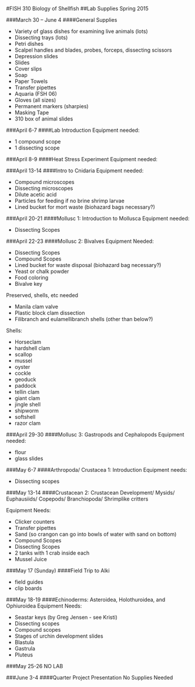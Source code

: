 #FISH 310 Biology of Shellfish
##Lab Supplies Spring 2015

###March 30 – June 4
####General Supplies
- Variety of glass dishes for examining live animals (lots)
- Dissecting trays (lots)
- Petri dishes
- Scalpel handles and blades, probes, forceps, dissecting scissors
- Depression slides
- Slides
- Cover slips
- Soap
- Paper Towels
- Transfer pipettes
- Aquaria (FSH 06)
- Gloves (all sizes)
- Permanent markers (sharpies)
- Masking Tape
- 310 box of animal slides 

###April 6-7
####Lab Introduction 
Equipment needed:

- 1 compound scope
- 1 dissecting scope

###April 8-9
####Heat Stress Experiment
Equipment needed:


###April 13-14
####Intro to Cnidaria
Equipment needed:

- Compound microscopes
- Dissecting microscopes
- Dilute acetic acid
- Particles for feeding if no brine shrimp larvae
- Lined bucket for mort waste (biohazard bags necessary?)




###April 20-21
####Mollusc 1: Introduction to Mollusca
Equipment needed:

- Dissecting Scopes



###April 22-23
####Mollusc 2: Bivalves
Equipment Needed:

- Dissecting Scopes
- Compound Scopes
- Lined bucket for waste disposal (biohazard bag necessary?)
- Yeast or chalk powder
- Food coloring
- Bivalve key


Preserved, shells, etc needed

- Manila clam valve
- Plastic block clam dissection
- Filibranch and eulamellibranch shells (other than below?)

Shells: 

- Horseclam
- hardshell clam
- scallop
- mussel
- oyster
- cockle
- geoduck
- paddock
- tellin clam
- giant clam
- jingle shell
- shipworm
- softshell
- razor clam



###April 29-30
####Mollusc 3: Gastropods and Cephalopods
Equipment needed:

- flour
- glass slides


###May 6-7
####Arthropoda/ Crustacea 1: Introduction
Equipment needs:

- Dissecting scopes


###May 13-14
####Crustacean 2: Crustacean Development/ Mysids/ Euphausiids/ Copepods/ Branchiopoda/ Shrimplike critters

Equipment Needs:

- Clicker counters 
- Transfer pipettes
- Sand (so crangon can go into bowls of water with sand on bottom)
- Compound Scopes
- Dissecting Scopes
- 2 tanks with 1 crab inside each
- Mussel Juice


###May 17 (Sunday)
####Field Trip to Alki

- field guides
- clip boards



###May 18-19
####Echinoderms: Asteroidea, Holothuroidea, and Ophiuroidea
Equipment Needs:

- Seastar keys (by Greg Jensen - see Kristi)
- Dissecting scopes
- Compound scopes
- Stages of urchin development slides
- Blastula
- Gastrula
- Pluteus    

###May 25-26
 NO LAB


###June 3-4
####Quarter Project Presentation
No Supplies Needed






